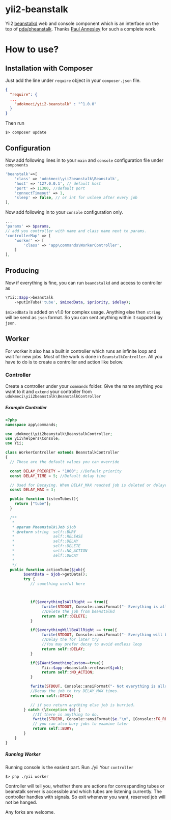 yii2-beanstalk
==============

Yii2 [beanstalkd][1] web and console component which is an interface on the top of [pda/pheanstalk][2]. Thanks [Paul Annesley][3] for such a complete work. 

[1]: http://xph.us/software/beanstalkd/
[2]: https://github.com/pda/pheanstalk
[3]: http://paul.annesley.cc/


How to use?
==============
## Installation with Composer
Just add the line under `require` object in your `composer.json` file.
``` json
{
  "require": {
  ...
    "udokmeci/yii2-beanstalk" : "^1.0.0"
  }
}
```
Then run 

``` console
$> composer update
```

## Configuration
Now add following lines in to your `main` and `console` configuration file under `components`
``` php
'beanstalk'=>[
    'class' => 'udokmeci\yii2beanstalk\Beanstalk',
    'host' => '127.0.0.1', // default host
    'port' => 11300, //default port
    'connectTimeout' => 1,
    'sleep' => false, // or int for usleep after every job 
],
```

Now add following in to your `console` configuration only.

``` php
...
'params' => $params,
// add you controller with name and class name next to params.
'controllerMap' => [
    'worker' => [
        'class' => 'app\commands\WorkerController',
    ]
],
```

## Producing
Now if everything is fine, you can run `beandstalkd` and access to controller as 
``` php 
\Yii::$app->beanstalk
    ->putInTube('tube', $mixedData, $priority, $delay);
```
`$mixedData` is added on v1.0 for complex usage. Anything else then `string` will be send as `json` format. So you can sent anything within it suppoted by `json`.

## Worker
For worker it also has a built in controller which runs an infinite loop and wait for new jobs. Most of the work is done in `BeanstalkController`. All you have to do is to create a controller and action like below.

### Controller
Create a controller under your `commands` folder. Give the name anything you want to it and `extend` your controller from `udokmeci\yii2beanstalk\BeanstalkController`

##### Example Controller

``` php
<?php
namespace app\commands;

use udokmeci\yii2beanstalk\BeanstalkController;
use yii\helpers\Console;
use Yii;

class WorkerController extends BeanstalkController
{
  // Those are the default values you can override

  const DELAY_PRIORITY = "1000"; //Default priority
  const DELAY_TIME = 5; //Default delay time

  // Used for Decaying. When DELAY_MAX reached job is deleted or delayed with 
  const DELAY_MAX = 3; 

  public function listenTubes(){
    return ["tube"];
  }

  /**
   *
   * @param Pheanstalk\Job $job
   * @return string  self::BURY
   *                 self::RELEASE
   *                 self::DELAY
   *                 self::DELETE
   *                 self::NO_ACTION
   *                 self::DECAY
   *  
   */
  public function actionTube($job){
	    $sentData = $job->getData();
	    try {
    	   // something useful here



           if($everythingIsAllRight == true){
                fwrite(STDOUT, Console::ansiFormat("- Everything is allright"."\n", [Console::FG_GREEN]));
                //Delete the job from beanstalkd
                return self::DELETE; 
           }

           if($everythingWillBeAllRight == true){
                fwrite(STDOUT, Console::ansiFormat("- Everything will be allright"."\n", [Console::FG_GREEN]));
                //Delay the for later try
                //You may prefer decay to avoid endless loop
                return self::DELAY; 
           }

           if($IWantSomethingCustom==true){
                Yii::$app->beanstalk->release($job);
                return self::NO_ACTION;
           }

           fwrite(STDOUT, Console::ansiFormat("- Not everything is allright!!!"."\n", [Console::FG_GREEN]));
           //Decay the job to try DELAY_MAX times.
           return self::DECAY; 

           // if you return anything else job is burried.
	    } catch (\Exception $e) {
            //If there is anything to do.
            fwrite(STDERR, Console::ansiFormat($e."\n", [Console::FG_RED]));
            // you can also bury jobs to examine later
            return self::BURY;
	    }
	}
}
```

##### Running Worker
Running console is the easiest part. Run ./yii Your `controller`
``` console
$> php ./yii worker
```
Controller will tell you, whether there are actions for correspanding tubes or beanstalk server is accessible and which tubes are listening currently. The controller handles with signals. So exit whenever you want, reserved job will not be hanged.

Any forks are welcome.
